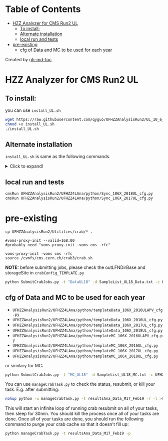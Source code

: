 Table of Contents
=================

* [HZZ Analyzer for CMS Run2 UL](#hzz-analyzer-for-cms-run2-ul)
   * [To install:](#to-install)
   * [Alternate installation](#alternate-installation)
   * [local run and tests](#local-run-and-tests)
* [pre-existing](#pre-existing)
   * [cfg of Data and MC to be used for each year](#cfg-of-data-and-mc-to-be-used-for-each-year)

Created by [gh-md-toc](https://github.com/ekalinin/github-markdown-toc)

# HZZ Analyzer for CMS Run2 UL


## To install:

you can use `install_UL.sh` 

```bash
wget https://raw.githubusercontent.com/qyguo/UFHZZAnalysisRun2/UL_10_6_26/install_UL.sh
chmod +x install_UL.sh
./install_UL.sh
```

## Alternate installation

`install_UL.sh` is same as the following commands.

<details>
  <summary>Click to expand!</summary>

```bash
SCRAM_ARCH=slc7_amd64_gcc700; export SCRAM_ARCH
cmsrel CMSSW_10_6_26
cd CMSSW_10_6_26/src/
cmsenv
git cms-init

git clone -b UL_10_6_26 https://github.com/qyguo/UFHZZAnalysisRun2.git

##git cms-merge-topic asculac:Electron_XGBoost_MVA_16UL_17UL

git cms-addpkg GeneratorInterface/RivetInterface

git cms-addpkg SimDataFormats/HTXS

git cms-addpkg RecoEgamma/PhotonIdentification

git cms-addpkg RecoEgamma/ElectronIdentification

git cms-merge-topic cms-egamma:EgammaPostRecoTools

git cms-addpkg RecoEgamma/EgammaTools

git clone https://github.com/cms-egamma/EgammaPostRecoTools.git

mv EgammaPostRecoTools/python/EgammaPostRecoTools.py RecoEgamma/EgammaTools/python/.

#git clone https://github.com/cms-data/EgammaAnalysis-ElectronTools.git EgammaAnalysis/ElectronTools/data/

git clone -b ULSSfiles_correctScaleSysMC https://github.com/jainshilpi/EgammaAnalysis-ElectronTools.git EgammaAnalysis/ElectronTools/data/

git cms-addpkg EgammaAnalysis/ElectronTools

git cms-addpkg  RecoJets/JetProducers

git cms-addpkg PhysicsTools/PatAlgos/

git clone -b v2.3.5 https://github.com/JHUGen/JHUGenMELA

sh JHUGenMELA/MELA/setup.sh -j 8

git clone https://github.com/bachtis/Analysis.git -b KaMuCa_V4 KaMuCa

git clone -b tmp_Ferrico https://github.com/ferrico/KinZfitter.git

scramv1 b -j 8

voms-proxy-init --rfc --voms cms
```

</details>


## local run and tests

```bash
cmsRun UFHZZAnalysisRun2/UFHZZ4LAna/python/Sync_106X_2018UL_cfg.py
cmsRun UFHZZAnalysisRun2/UFHZZ4LAna/python/Sync_106X_2017UL_cfg.py
```

# pre-existing

```
cp UFHZZAnalysisRun2/Utilities/crab/* .

#voms-proxy-init --valid=168:00
#probably need "voms-proxy-init -voms cms -rfc"

voms-proxy-init -voms cms -rfc
source /cvmfs/cms.cern.ch/crab3/crab.sh
```

**NOTE:** before submitting jobs, please check the outLFNDirBase and storageSite in `crabConfig_TEMPLATE.py` 


```bash
python SubmitCrabJobs.py -t "DataUL18" -d SampleList_UL18_Data.txt -c UFHZZAnalysisRun2/UFHZZ4LAna/python/templateData_106X_2018UL_cfg.py
```

## cfg of Data and MC to be used for each year

- `UFHZZAnalysisRun2/UFHZZ4LAna/python/templateData_106X_2016ULAPV_cfg.py`
- `UFHZZAnalysisRun2/UFHZZ4LAna/python/templateData_106X_2016UL_cfg.py`
- `UFHZZAnalysisRun2/UFHZZ4LAna/python/templateData_106X_2017UL_cfg.py`
- `UFHZZAnalysisRun2/UFHZZ4LAna/python/templateData_106X_2018UL_cfg.py`
- `UFHZZAnalysisRun2/UFHZZ4LAna/python/templateMC_106X_2016ULAPV_cfg.py`
- `UFHZZAnalysisRun2/UFHZZ4LAna/python/templateMC_106X_2016UL_cfg.py`
- `UFHZZAnalysisRun2/UFHZZ4LAna/python/templateMC_106X_2017UL_cfg.py`
- `UFHZZAnalysisRun2/UFHZZ4LAna/python/templateMC_106X_2018UL_cfg.py`

or similary for MC:

```bash
python SubmitCrabJobs.py -t "MC_UL18" -d SampleList_UL18_MC.txt -c UFHZZAnalysisRun2/UFHZZ4LAna/python/templateMC_106X_2018UL_cfg.py
```

You can use `manageCrabTask.py` to check the status, resubmit, or kill your task. E.g. after submitting:

```bash
nohup python -u manageCrabTask.py -t resultsAna_Data_M17_Feb19 -r -l >& managedata.log &
```

This will start an infinite loop of running crab resubmit on all of your tasks, then sleep for 30min. You should kill the process once all of your tasks are done. Once all of your tasks are done, you should run the following command to purge your crab cache so that it doesn't fill up:

```bash
python manageCrabTask.py -t resultsAna_Data_M17_Feb19 -p
```

